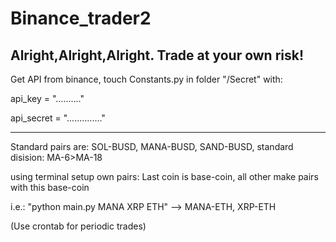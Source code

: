 # Binance_trader2 

Alright,Alright,Alright.
Trade at your own risk!
------------------------------------------------------------------------------------------------------------------

Get API from binance, touch Constants.py in folder "/Secret" with:

api_key = ".........."

api_secret = ".............."

------------------------------------------------------------------------------------------------------------------

Standard pairs are: SOL-BUSD, MANA-BUSD, SAND-BUSD, standard disision: MA-6>MA-18

using terminal setup own pairs: Last coin is base-coin, all other make pairs with this base-coin

i.e.:
"python main.py MANA XRP ETH" --> MANA-ETH, XRP-ETH

(Use crontab for periodic trades)
